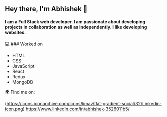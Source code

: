 ## Hey there, I'm Abhishek 👋


#### I am a Full Stack web developer. I am passionate about developing projects in collaboration as well as independently. I like developing websites.

:computer: ### Worked on

* HTML
* CSS
* JavaScript
* React
* Redux
* MongoDB

:earth_africa: Find me on:

(https://icons.iconarchive.com/icons/limav/flat-gradient-social/32/Linkedin-icon.png) https://www.linkedin.com/in/abhishek-3526011b5/

<!--
**kuabhishek739/kuabhishek739** is a ✨ _special_ ✨ repository because its `README.md` (this file) appears on your GitHub profile.

Here are some ideas to get you started:

- 🔭 I’m currently working on ...
- 🌱 I’m currently learning ...
- 👯 I’m looking to collaborate on ...
- 🤔 I’m looking for help with ...
- 💬 Ask me about ...
- 📫 How to reach me: ...
- 😄 Pronouns: ...
- ⚡ Fun fact: ...
-->
